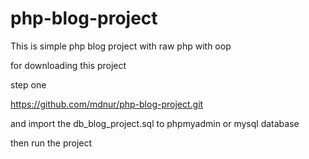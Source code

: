 # php-blog-project
This is simple php blog project with raw php with oop 

for downloading this project 

step one 

https://github.com/mdnur/php-blog-project.git

and import the db_blog_project.sql to phpmyadmin or mysql database 

then run the project
